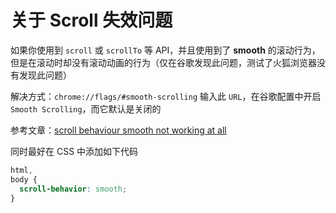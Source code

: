 # 关于 Scroll 失效问题

如果你使用到 `scroll` 或 `scrollTo` 等 API，并且使用到了 **smooth** 的滚动行为，但是在滚动时却没有滚动动画的行为（仅在谷歌发现此问题，测试了火狐浏览器没有发现此问题）

解决方式：`chrome://flags/#smooth-scrolling` 输入此 `URL`，在谷歌配置中开启 `Smooth Scrolling`，而它默认是关闭的

参考文章：[scroll behaviour smooth not working at all](https://stackoverflow.com/questions/62098093/scroll-behaviour-smooth-not-working-at-all#:~:text=First%20ensure%20if%20your%20browser%20is%20compatible%20with,to%20change%20a%20small%20setting%20of%20your%20browser.)

同时最好在 CSS 中添加如下代码

```css
html,
body {
  scroll-behavior: smooth;
}
```

